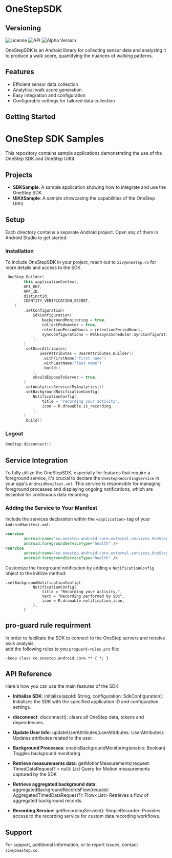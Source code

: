 # OneStepSDK

## Versioning

![License](https://img.shields.io/badge/license-Apache%202.0-blue.svg)
![API](https://img.shields.io/badge/API-26%2B-brightgreen.svg)
![Alpha Version](https://img.shields.io/badge/beta-0.8.0-red.svg)

OneStepSDK is an Android library for collecting sensor data and analyzing it to produce a walk score, quantifying the nuances of walking patterns.

## Features

- Efficient sensor data collection
- Analytical walk score generation
- Easy integration and configuration
- Configurable settings for tailored data collection

## Getting Started

# OneStep SDK Samples

This repository contains sample applications demonstrating the use of the OneStep SDK and OneStep UIKit.

## Projects

- **SDKSample**: A sample application showing how to integrate and use the OneStep SDK.
- **UiKitSample**: A sample showcasing the capabilities of the OneStep UIKit.

## Setup

Each directory contains a separate Android project. Open any of them in Android Studio to get started.



### Installation
To include OneStepSDK in your project, reach out to `ziv@onestep.co` for more details and access to the SDK.



```kotlin
 OneStep.Builder(
        this.applicationContext,
        API_KEY,
        APP_ID,
        distinctId,
        IDENTITY_VERIFICATION_SECRET,
    )
        .setConfiguration(
            SdkConfiguration(
                backgroundMonitoring = true,
                collectPedometer = true,
                retentionPeriodHours = retentionPeriodHours,
                syncConfigurations = WalksSyncScheduler.SyncConfigurations.Enhanced,
            ),
        )
        .setUserAttributes(
               userAttributes = UserAttributes.Builder()
                .withFirstName("first name")
                .withLastName("last name")
                .build()
            ),
            shouldExposeToServer = true,
        )
        .setAnalyticsService(MyAnalytics())
        .setBackgroundNotificationConfig(
            NotificationConfig(
                title = "recording your activity",
                icon = R.drawable.ic_recording,
            ),
        )
        .build()
```

### Logout
```kotlin
OneStep.disconnect()
```

## Service Integration

To fully utilize the OneStepSDK, especially for features that require a foreground service, it's crucial to declare the `OneStepRecordingService` in your app's `AndroidManifest.xml`. This service is responsible for managing foreground processes and displaying ongoing notifications, which are essential for continuous data recording.

### Adding the Service to Your Manifest

Include the services declaration within the `<application>` tag of your `AndroidManifest.xml`:

```xml
<service
        android:name="co.onestep.android.core.external.services.OneStepRecordingService"
        android:foregroundServiceType="health" />
<service
        android:name="co.onestep.android.core.external.services.OneStepForegroundService"
        android:foregroundServiceType="health" />
```

Customize the foreground notification by adding a `NotificationConfig` object to the initilize method:
```
.setBackgroundNotificationConfig(
            NotificationConfig(
                title = "Recording your activity.",
                text = "Recording performed by SDK",
                icon = R.drawable.notification_icon,
            ),
        )
```

## pro-guard rule requirment
In order to facilitate the SDK to connect to the OneStep servers and retreive walk analysis,  
add the following rules to you `proguard-rules.pro` file:

`-keep class co.onestep.android.core.** { *; } `

## API Reference

Here's how you can use the main features of the SDK:

- **Initialize SDK**: initialize(appId: String, configuration: SdkConfiguration):
  Initializes the SDK with the specified application ID and configuration settings.

- **disconnect**: disconnect():
  clears all OneStep data, tokens and dependencies.

- **Update User Info**: updateUserAttributes(userAttributes: UserAttributes):
  Updates attributes related to the user.

- **Background Processes**: enableBackgroundMonitoring(enable: Boolean)
  Toggles background monitoring

- **Retrieve measurements data**: getMotionMeasurements(request: TimedDataRequest? = null): List<MotionMeasurement>
  Query for Motion measurements captured by the SDK

- **Retrieve aggregated background data**: aggregatedBackgroundRecordsFlow(request: AggregatedTimedDataRequest?): Flow<List<AggregatedBackgroundActivity>>
  Retrieves a flow of aggregated background records.

- **Recording Service**: getRecordingService(): SimpleRecorder:
  Provides access to the recording service for custom data recording workflows.

## Support

For support, additional information, or to report issues, contact `ziv@onestep.co`.
